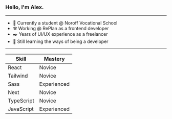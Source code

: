 ### Hello, I'm Alex.
---

- 📖 Currently a student @ Noroff Vocational School
- ⚒️ Working @ RePlan as a frontend developer
- ✒️ Years of UI/UX experience as a freelancer
- 🏫 Still learning the ways of being a developer
---
| Skill  | Mastery |
| ----------- | ----------- |
| React  | Novice  |
| Tailwind  | Novice  |
| Sass  | Experienced  |
| Next  | Novice  |
| TypeScript  | Novice  |
| JavaScript  | Experienced  |
